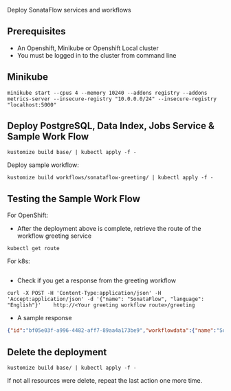 Deploy SonataFlow services and workflows

## Prerequisites
* An Openshift, Minikube or Openshift Local cluster
* You must be logged in to the cluster from command line

## Minikube

```shell
minikube start --cpus 4 --memory 10240 --addons registry --addons metrics-server --insecure-registry "10.0.0.0/24" --insecure-registry "localhost:5000"
```

## Deploy PostgreSQL, Data Index, Jobs Service & Sample Work Flow

```shell
kustomize build base/ | kubectl apply -f -
```

Deploy sample workflow:
```shell
kustomize build workflows/sonataflow-greeting/ | kubectl apply -f -
```

## Testing the Sample Work Flow

For OpenShift:
* After the deployment above is complete, retrieve the route of the workflow greeting service
```shell
kubectl get route
```

For k8s:
```shell

```

* Check if you get a response from the greeting workflow 
```shell
curl -X POST -H 'Content-Type:application/json' -H 'Accept:application/json' -d '{"name": "SonataFlow", "language": "English"}'    http://<Your greeting workflow route>/greeting
```
* A sample response
```json
{"id":"bf05e03f-a996-4482-aff7-89aa4a173be9","workflowdata":{"name":"SonataFlow","language":"English","greeting":"Hello from JSON Workflow, "}}
```

## Delete the deployment
```shell
kustomize build base/ | kubectl apply -f -
```
If not all resources were delete, repeat the last action one more time.